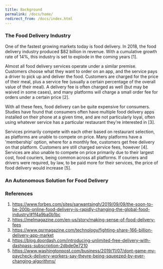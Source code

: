 ```yaml
---
title: Background
permalink: /docs/home/
redirect_from: /docs/index.html
---
```


### The Food Delivery Industry

One of the fastest growing markets today is food delivery. In 2018, the food
delivery industry produced $82 billion in revenue. With a cumulative growth
rate of 14%, this industry is set to explode in the coming years [1].

Almost all food delivery services operate under a similar premise. Customers
choose what they want to order on an app, and the service pays a driver to pick
up and deliver the food. Customers are charged for the price of their meal,
plus a service fee (usually a certain percentage of the overall value of their
meal). A delivery fee is often charged as well (but may be waived in some
cases), and many platforms will charge a small order fee for orders under a
certain price [2].

With all these fees, food delivery can be quite expensive for consumers.
Studies have found that consumers often have multiple food delivery apps
installed on their phone at a given time, and are not particularly loyal, often
using whatever service has a particular restaurant they're interested in [3].

Services primarily compete with each other based on restaurant selection, as
platforms are unable to compete on price. Many platforms have a 'membership'
option, where for a monthly fee, customers get free delivery on that platform.
Customers are still charged service fees, however [4]. Services are
also unable to compete on price primarily due to their largest cost, food
couriers, being common across all platforms. If couriers and drivers were
required, by law, to be paid more for their services, the price of food
delivery would increase [5].

### An Autonomous Solution for Food Delivery

### References

1. <https://www.forbes.com/sites/sarwantsingh/2019/09/09/the-soon-to-be-200b-online-food-delivery-is-rapidly-changing-the-global-food-industry/#1f4a9ba0b1bc>
2. <https://melmagazine.com/en-us/story/making-sense-of-food-delivery-fees>
3. <https://www.qsrmagazine.com/technology/fighting-share-166-billion-delivery-app-market>
4. <https://blog.doordash.com/introducing-unlimited-free-delivery-with-dashpass-subscription-2dbde0e7210>
5. <https://www.washingtonpost.com/business/2019/11/07/dont-game-my-paycheck-delivery-workers-say-theyre-being-squeezed-by-ever-changing-algorithms/>
